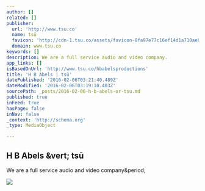 ```yaml
---
author: []
related: []
publisher:
  url: 'http://www.tsu.co'
  name: tsū
  favicon: 'http://cdn-1.tsu.co/assets/favicon-8fa97e77c16ef14d1a710ae8b4dbb179cda2118f3f2aadfc2247ad5473225201.ico'
  domain: www.tsu.co
keywords: []
description: We are a full service audio and video company.
app_links: []
isBasedOnUrl: 'http://www.tsu.co/hbabelsproductions'
title: 'H B Abels | tsū'
datePublished: '2016-02-06T03:21:40.489Z'
dateModified: '2016-02-06T03:19:10.403Z'
sourcePath: _posts/2016-02-06-h-b-abels-or-tsu.md
published: true
inFeed: true
hasPage: false
inNav: false
_context: 'http://schema.org'
_type: MediaObject

---
```

<article style=""><h1>H B Abels &amp;vert; tsū</h1><p>We are a full service audio and video company&amp;period;</p><img src="https://cdn-2.tsu.co/users/cover_pictures/004/783/297/original/a7f459615ccf4712be566c16cdc4c2b3.png?v=1454556395" /></article>